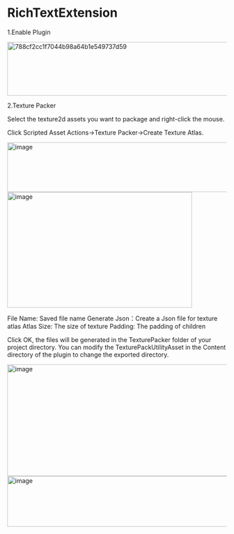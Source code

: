 # RichTextExtension

1.Enable Plugin

<img width="1421" height="123" alt="788cf2cc1f7044b98a64b1e549737d59" src="https://github.com/user-attachments/assets/1a50b1c2-d14b-4ba6-8662-1c5c1b71239c" />

2.Texture Packer

Select the texture2d assets you want to package and right-click the mouse.

Click Scripted Asset Actions->Texture Packer->Create Texture Atlas.

<img width="763" height="114" alt="image" src="https://github.com/user-attachments/assets/7d7e4c02-c2d9-475e-b437-49a8d77f06f9" />

<img width="424" height="265" alt="image" src="https://github.com/user-attachments/assets/0e01f42a-538e-432e-86a2-a597681ed02b" />

File Name: Saved file name
Generate Json：Create a Json file for texture atlas
Atlas Size: The size of texture
Padding: The padding of children

Click OK, the files will be generated in the TexturePacker folder of your project directory.
You can modify the TexturePackUtilityAsset in the Content directory of the plugin to change the exported directory.

<img width="658" height="256" alt="image" src="https://github.com/user-attachments/assets/7974df4a-1e8f-4933-87b4-eb8c16e2ffe6" />


<img width="577" height="116" alt="image" src="https://github.com/user-attachments/assets/dbccd93e-6e2b-4fe9-9b0f-3765be0a15d9" />
